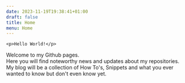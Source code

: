```yaml
---
date: 2023-11-19T19:38:41+01:00
draft: false
title: Home
menu: Home
---
```


```
<p>Hello World!</p>
```

Welcome to my Github pages.  
Here you will find noteworthy news and updates about my repositories.  
My blog will be a collection of How To's, Snippets and what you ever wanted to know but don't even know yet.

